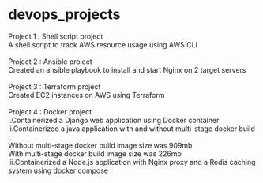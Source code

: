 # devops_projects

Project 1 : Shell script project\
A shell script to track AWS resource usage using AWS CLI\
\
Project 2 : Ansible project\
Created an ansible playbook to install and start Nginx on 2 target servers\
\
Project 3 : Terraform project\
Created EC2 instances on AWS using Terraform\
\
Project 4 : Docker project\
i.Containerized a Django web application using Docker container\
ii.Containerized a java application with and without multi-stage docker build :\
Without multi-stage docker build image size was 909mb\
With multi-stage docker build image size was 226mb\
iii.Containerized a Node.js application with Nginx proxy and a Redis caching system using docker compose

